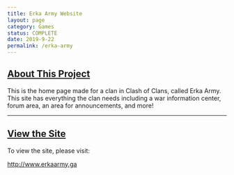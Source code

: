 ```yaml
---
title: Erka Army Website
layout: page
category: Games
status: COMPLETE
date: 2019-9-22
permalink: /erka-army
---
```


## <u>About This Project</u>

This is the home page made for a clan in Clash of Clans, called Erka Army.  This site has everything the clan needs including a war information center, forum area, an area for announcements, and more!

<hr>

## <u>View the Site</u>

To view the site, please visit:

<a target="_blank" href="http://www.erkaarmy.ga">http://www.erkaarmy.ga</a>
